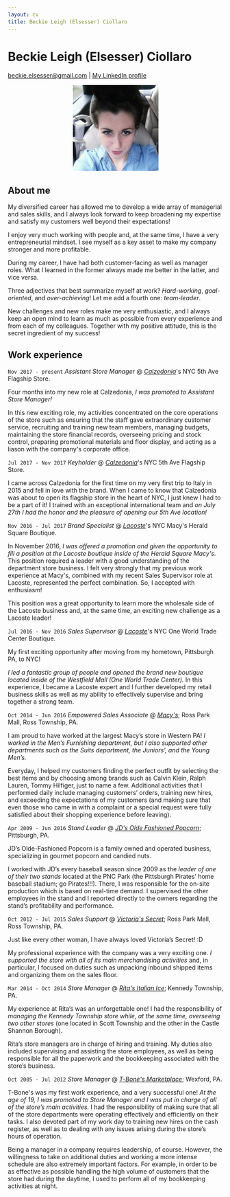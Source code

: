 ```yaml
---
layout: cv
title: Beckie Leigh (Elsesser) Ciollaro
---
```


# Beckie Leigh (Elsesser) Ciollaro

<div id="webaddress">
<a href="mailto:beckie.elsesser@gmail.com">beckie.elsesser@gmail.com</a>
  | <a href="https://www.linkedin.com/in/beckie-ciollaro-602240109/">My LinkedIn profile</a>
</div>

<p align="center">
   <img
      src="img/beckie.jpeg"
      alt="Beckie"
      height="200"
      witdh="200"
   >
</p>

## About me

My diversified career has allowed me to develop a wide array of managerial and
sales skills, and I always look forward to keep broadening my expertise and
satisfy my customers well beyond their expectations!

I enjoy very much working with people and, at the same time, I have a very
entrepreneurial mindset.
I see myself as a key asset to make my company stronger and more profitable.

During my career, I have had both customer-facing as well as manager roles.
What I learned in the former always made me better in the latter, and vice
versa.

Three adjectives that best summarize myself at work? *Hard-working*,
*goal-oriented*, and *over-achieving*!
Let me add a fourth one: *team-leader*.

New challenges and new roles make me very enthusiastic, and I always keep an
open mind to learn as much as possible from every experience and from each
of my colleagues.
Together with my positive attitude, this is the secret ingredient of my
success!

## Work experience

`Nov 2017 - present` *Assistant Store Manager* @ [*Calzedonia*](https://world.calzedonia.com/home.jsp)'s NYC 5th Ave Flagship Store.

Four months into my new role at Calzedonia, *I was promoted to Assistant*
*Store Manager!*

In this new exciting role, my activities concentrated on the core
operations of the store such as ensuring that the staff gave extraordinary
customer service, recruiting and training new team members, managing budgets,
maintaining the store financial records, overseeing pricing and stock control,
preparing promotional materials and floor display, and acting as a liason with
the company's corporate office.

`Jul 2017 - Nov 2017` *Keyholder* @ [*Calzedonia*](https://world.calzedonia.com/home.jsp)'s NYC 5th Ave Flagship Store.

I came across Calzedonia for the first time on my very first trip to
Italy in 2015 and fell in love with the brand.
When I came to know that Calzedonia was about to open its flagship store in
the heart of NYC, I just knew I had to be a part of it!
I trained with an exceptional international team and *on July 27th I had the*
*honor and the pleasure of opening our 5th Ave location!*

`Nov 2016 - Jul 2017` *Brand Specialist* @ [*Lacoste*](https://www.lacoste.com/us/homepage)'s NYC Macy's Herald Square Boutique.

In November 2016, *I was offered a promotion and given the opportunity to fill*
*a position at the Lacoste boutique inside of the Herald Square Macy's.*
This position required a leader with a good understanding of the department
store business.
I felt very strongly that my previous work experience at Macy's, combined with
my recent
Sales Supervisor role at Lacoste, represented the perfect combination.
So, I accepted with enthusiasm!

This position was a great opportunity to learn more the wholesale side of the Lacoste business
and, at the same time, an exciting new challenge as a Lacoste leader!

`Jul 2016 - Nov 2016` *Sales Supervisor* @ [*Lacoste*](https://www.lacoste.com/us/homepage)'s NYC One World Trade Center Boutique.

My first exciting opportunity after moving from my hometown, Pittsburgh PA,
to NYC!

*I led a fantastic group of people and opened the brand new boutique located*
*inside of the Westfield Mall (One World Trade Center).*
In this experience, I became a Lacoste expert and I further developed my
retail business skills as well as my ability to effectively supervise and
bring together a strong team.

`Oct 2014 - Jun 2016` *Empowered Sales Associate* @ [*Macy's*](https://www.macys.com); Ross Park Mall, Ross Township, PA.

I am proud to have worked at the largest Macy’s store in Western PA!
*I worked in the Men’s Furnishing department, but I also supported other*
*departments such as the Suits department, the Juniors’, and the Young Men’s.*

Everyday, I helped my customers finding the perfect outfit by selecting the
best items and by choosing among brands such as Calvin Klein, Ralph Lauren,
Tommy Hilfiger, just to name a few.
Additional activities that I performed daily include managing customers’
orders, training new hires, and exceeding the expectations of my customers
(and making sure that even those who came in with a complaint or a special
request were fully satisfied about their shopping experience before leaving).

`Apr 2009 - Jun 2016` *Stand Leader* @ [*JD's Olde Fashioned Popcorn*](https://www.facebook.com/JDsPopcorn/); Pittsburgh, PA.

JD’s Olde-Fashioned Popcorn is a family owned and operated business,
specializing in gourmet popcorn and candied nuts.

I worked with JD’s every baseball season since 2009 as the *leader of one of*
*their two stands* located at the PNC Park (the Pittsburgh Pirates’ home
baseball stadium; go Pirates!!!).
There, I was responsible for the on-site production which is based on
real-time demand.
I supervised the other employees in the stand and I reported directly to the
owners regarding the stand’s profitability and performance.

`Oct 2012 - Jul 2015` *Sales Support* @ [*Victoria's Secret*](http://victoriassecret.com); Ross Park Mall, Ross Township, PA.

Just like every other woman, I have always loved Victoria’s Secret! :D

My professional experience with the company was a very exciting one.
*I supported the store with all of its main merchandising activities* and,
in particular, I focused on duties such as unpacking inbound shipped items and
organizing them on the sales floor.

`Mar 2014 - Oct 2014` *Store Manager* @ [*Rita's Italian Ice*](https://www.ritasice.com); Kennedy Township, PA.

My experience at Rita’s was an unforgettable one!
I had the responsibility of *managing the Kennedy Township store while, at the*
*same time, overseeing two other stores* (one located in Scott Township and the
other in the Castle Shannon Borough).

Rita’s store managers are in charge of hiring and training.
My duties also included supervising and assisting the store employees, as well
as being responsible for all the paperwork and the bookkeeping associated with
the store’s business.

`Oct 2005 - Jul 2012` *Store Manager* @ [*T-Bone's Marketplace*](http://www.tbonesmarketplace.com); Wexford, PA.

T-Bone's was my first work experience, and a very successful one!
*At the age of 19, I was promoted to Store Manager and I was put in charge of*
*all of the store’s main activities.*
I had the responsibility of making sure that all of the store departments
were operating effectively and efficiently on their tasks.
I also devoted part of my work day to training new hires on the cash register,
as well as to dealing with any issues arising during the store’s hours of
operation.

Being a manager in a company requires leadership, of course. However, the
willingness to take on additional duties and working a more intense schedule
are also extremely important factors.
For example, in order to be as effective as possible handling the high volume
of customers that the store had during the daytime, I used to perform all of
my bookkeeping activities at night.
